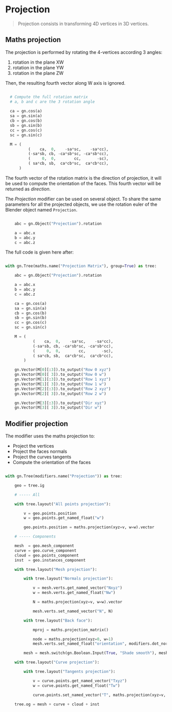 # Projection

> Projection consists in transforming 4D vertices in 3D vertices.

## Maths projection

The projection is performed by rotating the 4-vertices according 3 angles:

1. rotation in the plane XW
2. rotation in the plane YW
3. rotation in the plane ZW

Then, the resulting fourth vector along W axis is ignored.

``` python

  # Compute the full rotation matrix
  # a, b and c are the 3 rotation angle
  
  ca = gn.cos(a)
  sa = gn.sin(a)
  cb = gn.cos(b)
  sb = gn.sin(b)
  cc = gn.cos(c)
  sc = gn.sin(c)

  M = (
          (    ca,  0,    -sa*sc,    -sa*cc),
          (-sa*sb, cb, -ca*sb*sc, -ca*sb*cc),
          (     0,  0,        cc,       -sc),
          ( sa*cb, sb,  ca*cb*sc,  ca*cb*cc),
      )  

```

The fourth vector of the rotation matrix is the direction of projection, it will be used to compute the orientation of the faces.
This fourth vector will be returned as *direction*.

The *Projection* modifier can be used on several object. To share the same parameters for all the projected objects,
we use the rotation euler of the Blender object named `Projection`.

```Python

    abc = gn.Object("Projection").rotation

    a = abc.x
    b = abc.y
    c = abc.z

```

The full code is given here after:

```python

with gn.Tree(maths.name("Projection Matrix"), group=True) as tree:

    abc = gn.Object("Projection").rotation

    a = abc.x
    b = abc.y
    c = abc.z

    ca = gn.cos(a)
    sa = gn.sin(a)
    cb = gn.cos(b)
    sb = gn.sin(b)
    cc = gn.cos(c)
    sc = gn.sin(c)

    M = (
            (    ca,  0,    -sa*sc,    -sa*cc),
            (-sa*sb, cb, -ca*sb*sc, -ca*sb*cc),
            (     0,  0,        cc,       -sc),
            ( sa*cb, sb,  ca*cb*sc,  ca*cb*cc),
        )

    gn.Vector(M[0][:3]).to_output("Row 0 xyz")
    gn.Vector(M[0][ 3]).to_output("Row 0 w")
    gn.Vector(M[1][:3]).to_output("Row 1 xyz")
    gn.Vector(M[1][ 3]).to_output("Row 1 w")
    gn.Vector(M[2][:3]).to_output("Row 2 xyz")
    gn.Vector(M[2][ 3]).to_output("Row 2 w")

    gn.Vector(M[3][:3]).to_output("Dir xyz")
    gn.Vector(M[3][ 3]).to_output("Dir w")

``` 

## Modifier projection

The modifier uses the maths projection to:

- Project the vertices
- Project the faces normals
- Project the curves tangents
- Compute the orientation of the faces

``` python

with gn.Tree(modifiers.name("Projection")) as tree:

    geo = tree.ig

    # ----- All

    with tree.layout("All points projection"):

        v = geo.points.position
        w = geo.points.get_named_float("w")

        geo.points.position = maths.projection(xyz=v, w=w).vector

    # ----- Components

    mesh  = geo.mesh_component
    curve = geo.curve_component
    cloud = geo.points_component
    inst  = geo.instances_component

    with tree.layout("Mesh projection"):

        with tree.layout("Normals projection"):

            v = mesh.verts.get_named_vector("Nxyz")
            w = mesh.verts.get_named_float("Nw")

            N = maths.projection(xyz=v, w=w).vector

            mesh.verts.set_named_vector("N", N)

        with tree.layout("Back face"):

            mproj = maths.projection_matrix()

            node = maths.projection(xyz=0, w=1)
            mesh.verts.set_named_float("orientation", modifiers.dot_normal(geometry=mesh, xyz=mproj.dir_xyz, w=mproj.dir_w).dot)

        mesh = mesh.switch(gn.Boolean.Input(True, "Shade smooth"), mesh.set_shade_smooth())

    with tree.layout("Curve projection"):

        with tree.layout("Tangents projection"):

            v = curve.points.get_named_vector("Txyz")
            w = curve.points.get_named_float("Tw")

            curve.points.set_named_vector("T", maths.projection(xyz=v, w=w).vector)

    tree.og = mesh + curve + cloud + inst

```

                
                
                
